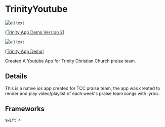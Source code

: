 # TrinityYoutube
![alt text](https://s3.us-east-2.amazonaws.com/tcc-data/youtube.png)


[[Trinity App Demo Version 2](https://s3.us-east-2.amazonaws.com/tcc-data/TrinityAppV2.MP4)]


![alt text](https://s3.us-east-2.amazonaws.com/tcc-data/TrinityAPpv2.jpg)



[[Trinity App Demo](https://s3.us-east-2.amazonaws.com/tcc-data/TrinityApp.MP4)]


Created A Youtube App for Trinity Christian Church praise team. 

## Details

This is a native ios app created for TCC praise team, the app was created to render and play video/playlist of each week's praise team songs
with lyrics.

## Frameworks

`Swift 4`
